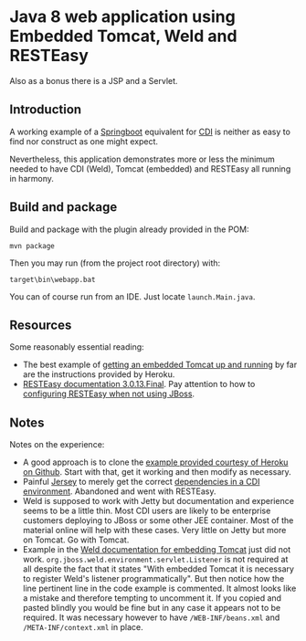 # Java 8 web application using Embedded Tomcat, Weld and RESTEasy

Also as a bonus there is a JSP and a Servlet.

## Introduction

A working example of a [Springboot](https://spring.io/guides/gs/actuator-service/) equivalent for [CDI](http://www.cdi-spec.org/) is neither as easy to find nor construct as one might expect.

Nevertheless, this application demonstrates more or less the minimum needed to have CDI (Weld), Tomcat (embedded) and RESTEasy all running in harmony.

## Build and package

Build and package with the plugin already provided in the POM:

`mvn package`

Then you may run (from the project root directory) with:

`target\bin\webapp.bat`

You can of course run from an IDE. Just locate `launch.Main.java`.

## Resources
Some reasonably essential reading:
- The best example of [getting an embedded Tomcat up and running](https://devcenter.heroku.com/articles/create-a-java-web-application-using-embedded-tomcat) by far are the instructions provided by Heroku. 
- [RESTEasy documentation 3.0.13.Final](https://docs.jboss.org/resteasy/docs/3.0.13.Final/userguide/html/). Pay attention to how to [configuring RESTEasy when not using JBoss](http://docs.jboss.org/resteasy/docs/3.0.13.Final/userguide/html_single/index.html#d4e113).

## Notes
Notes on the experience:
- A good approach is to clone the [example provided courtesy of Heroku on Github](https://github.com/heroku/devcenter-embedded-tomcat). Start with that, get it working and then modify as necessary.
- Painful [Jersey](https://jersey.java.net/) to merely get the correct [dependencies in a CDI environment](https://jersey.java.net/documentation/latest/cdi.support.html). Abandoned and went with RESTEasy.
- Weld is supposed to work with Jetty but documentation and experience seems to be a little thin. Most CDI users are likely to be enterprise customers deploying to JBoss or some other JEE container. Most of the material online will help with these cases. Very little on Jetty but more on Tomcat. Go with Tomcat.
- Example in the [Weld documentation for embedding Tomcat](https://docs.jboss.org/weld/reference/latest/en-US/html/environments.html#_embedded_tomcat) just did not work. `org.jboss.weld.environment.servlet.Listener` is not required at all despite the fact that it states "With embedded Tomcat it is necessary to register Weld's listener programmatically". But then notice how the line pertinent line in the code example is commented. It almost looks like a mistake and therefore tempting to uncomment it. If you copied and pasted blindly you would be fine but in any case it appears not to be required. It was necessary however to have `/WEB-INF/beans.xml` and `/META-INF/context.xml` in place.